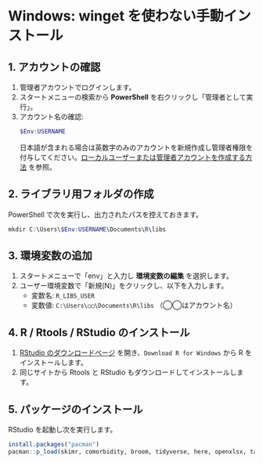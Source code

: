 # Windows: winget を使わない手動インストール

## 1. アカウントの確認
1. 管理者アカウントでログインします。
2. スタートメニューの検索から **PowerShell** を右クリックし「管理者として実行」。
3. アカウント名の確認:
   ```powershell
   $Env:USERNAME
   ```
   日本語が含まれる場合は英数字のみのアカウントを新規作成し管理者権限を付与してください。[ローカルユーザーまたは管理者アカウントを作成する方法](https://support.microsoft.com/ja-jp/windows/create-a-local-user-or-administrator-account-in-windows-20f7d0d1-70f5-4102-9039-0a5a603b005e) を参照。

## 2. ライブラリ用フォルダの作成
PowerShell で次を実行し、出力されたパスを控えておきます。
```powershell
mkdir C:\Users\$Env:USERNAME\Documents\R\libs
```

## 3. 環境変数の追加
1. スタートメニューで「env」と入力し **環境変数の編集** を選択します。
2. ユーザー環境変数で「新規(N)」をクリックし、以下を入力します。
   - 変数名: `R_LIBS_USER`
   - 変数値: `C:\Users\◯◯\Documents\R\libs` （◯◯はアカウント名）


## 4. R / Rtools / RStudio のインストール
1. [RStudio のダウンロードページ](https://posit.co/download/rstudio-desktop/) を開き、`Download R for Windows` から R をインストールします。
2. 同じサイトから Rtools と RStudio もダウンロードしてインストールします。

## 5. パッケージのインストール
RStudio を起動し次を実行します。
```r
install.packages("pacman")
pacman::p_load(skimr, comorbidity, broom, tidyverse, here, openxlsx, tableone)
```
